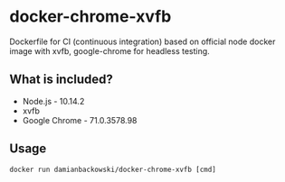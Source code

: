# docker-chrome-xvfb

Dockerfile for CI (continuous integration) based on official node docker image with xvfb, google-chrome for headless testing.

## What is included?

* Node.js - 10.14.2
* xvfb
* Google Chrome - 71.0.3578.98

## Usage

```
docker run damianbackowski/docker-chrome-xvfb [cmd]
```

